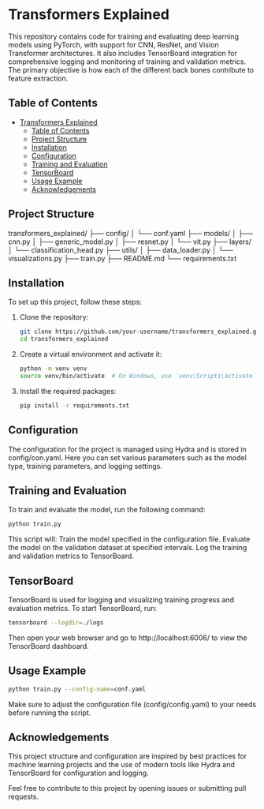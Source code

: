 # Transformers Explained

This repository contains code for training and evaluating deep learning models using PyTorch, with support for CNN, ResNet, and Vision Transformer architectures. It also includes TensorBoard integration for comprehensive logging and monitoring of training and validation metrics. The primary objective is how each of the different back bones contribute to feature extraction. 

## Table of Contents

- [Transformers Explained](#transformers-explained)
  - [Table of Contents](#table-of-contents)
  - [Project Structure](#project-structure)
  - [Installation](#installation)
  - [Configuration](#configuration)
  - [Training and Evaluation](#training-and-evaluation)
  - [TensorBoard](#tensorboard)
  - [Usage Example](#usage-example)
  - [Acknowledgements](#acknowledgements)

## Project Structure

transformers_explained/
├── config/
│ └── conf.yaml
├── models/
│ ├── cnn.py
│ ├── generic_model.py
│ ├── resnet.py
│ └── vit.py
├── layers/
│ └── classification_head.py
├── utils/
│ ├── data_loader.py
│ └── visualizations.py
├── train.py
├── README.md
└── requirements.txt

## Installation

To set up this project, follow these steps:

1. Clone the repository:

   ```bash
   git clone https://github.com/your-username/transformers_explained.git
   cd transformers_explained 
   ```

2. Create a virtual environment and activate it:

    ```bash
    python -m venv venv
    source venv/bin/activate  # On Windows, use `venv\Scripts\activate`
    ```

3. Install the required packages:

    ```bash
    pip install -r requirements.txt
    ```

## Configuration

The configuration for the project is managed using Hydra and is stored in config/con.yaml. Here you can set various parameters such as the model type, training parameters, and logging settings.

## Training and Evaluation

To train and evaluate the model, run the following command:

```bash
python train.py
```

This script will:
    Train the model specified in the configuration file.
    Evaluate the model on the validation dataset at specified intervals.
    Log the training and validation metrics to TensorBoard.

## TensorBoard

TensorBoard is used for logging and visualizing training progress and evaluation metrics. To start TensorBoard, run:

```bash
tensorboard --logdir=./logs
```

Then open your web browser and go to http://localhost:6006/ to view the TensorBoard dashboard.

## Usage Example

```bash
python train.py --config-name=conf.yaml
```

Make sure to adjust the configuration file (config/config.yaml) to your needs before running the script.

## Acknowledgements

This project structure and configuration are inspired by best practices for machine learning projects and the use of modern tools like Hydra and TensorBoard for configuration and logging.

Feel free to contribute to this project by opening issues or submitting pull requests.
